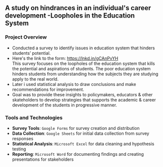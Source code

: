 ## A study on hindrances in an individual's career development -Loopholes in the Education System

### Project Overview
- Conducted a survey to identify issues in education system that hinders students’ potential.
- Here's the link to the form: https://lnkd.in/gCAnPvYH</br>
  This survey focuses on the loopholes of the education system that kills the potential and aspirations of students. The poor education system hinders students from understanding how the subjects they are studying apply to the real world. </br>
- Later i used statistical analysis to draw conclusions and make recommendations for improvement. 
- Goal was to provide these insights to policymakers, educators & other skateholders to develop strategies that supports the academic & career development of the students in progressive manner.

### Tools and Technologies
- **Survey Tools**: `Google Forms` for survey creation and distribution
- **Data Collection**: `Google Sheets` for initial data collection from survey responses
- **Statistical Analysis**: `Microsoft Excel` for data cleaning and hypothesis testing
- **Reporting**: `Microsoft Word` for documenting findings and creating presentations for stakeholders
